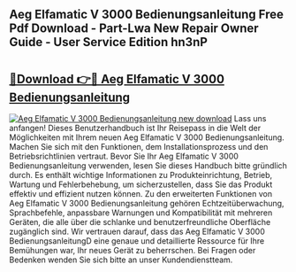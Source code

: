 ## Aeg Elfamatic V 3000 Bedienungsanleitung Free Pdf Download - Part-Lwa New Repair Owner Guide - User Service Edition hn3nP

# <h2><a href="http://df2jvc.blite.top/?on=Aeg+Elfamatic+V+3000+Bedienungsanleitung">🔗Download 👉🔴 Aeg Elfamatic V 3000 Bedienungsanleitung</a></h2>

[![Aeg Elfamatic V 3000 Bedienungsanleitung new download](https://i.imgur.com/lujVjoI.png)](http://df2jvc.blite.top/?on=Aeg+Elfamatic+V+3000+Bedienungsanleitung)
Lass uns anfangen! Dieses Benutzerhandbuch ist Ihr Reisepass in die Welt der Möglichkeiten mit Ihrem neuen Aeg Elfamatic V 3000 Bedienungsanleitung. Machen Sie sich mit den Funktionen, dem Installationsprozess und den Betriebsrichtlinien vertraut. Bevor Sie Ihr Aeg Elfamatic V 3000 Bedienungsanleitung verwenden, lesen Sie dieses Handbuch bitte gründlich durch. Es enthält wichtige Informationen zu Produkteinrichtung, Betrieb, Wartung und Fehlerbehebung, um sicherzustellen, dass Sie das Produkt effektiv und effizient nutzen können. Zu den erweiterten Funktionen von Aeg Elfamatic V 3000 Bedienungsanleitung gehören Echtzeitüberwachung, Sprachbefehle, anpassbare Warnungen und Kompatibilität mit mehreren Geräten, die alle über die schlanke und benutzerfreundliche Oberfläche zugänglich sind. Wir vertrauen darauf, dass das Aeg Elfamatic V 3000 BedienungsanleitungD eine genaue und detaillierte Ressource für Ihre Bemühungen war, Ihr neues Gerät zu beherrschen. Bei Fragen oder Bedenken wenden Sie sich bitte an unser Kundendienstteam.

